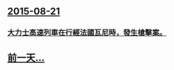 ## [2015-08-21](/zh/news/2015/08/21/index.md)

### [ 大力士高速列車在行經法國瓦尼時，發生槍擊案。](/zh/news/2015/08/21/大力士高速列車在行經法國瓦尼時-發生槍擊案.md)
## [前一天...](/zh/news/2015/08/20/index.md)

